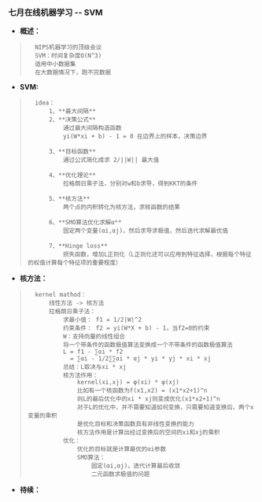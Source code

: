 ### 七月在线机器学习 -- SVM
- **概述：**
>       NIPS机器学习的顶级会议
>       SVM：时间复杂度O(N^3)
>       适用中小数据集
>       在大数据情况下，跑不完数据
>
>

- **SVM:**
>       idea：
>           1、**最大间隔**
>           2、**决策公式**
>               通过最大间隔构造函数
>               yi(W*xi + b) - 1 = 0 在边界上的样本，决策边界
>
>           3、**目标函数**
>               通过公式简化成求 2/||W|| 最大值
>
>           4、**优化理论**
>               拉格朗日乘子法，分别对w和b求导，得到KKT的条件
>
>           5、**核方法**
>               两个点的内积转化为核方法，求核函数的结果
>
>           6、**SMO算法优化求解α**
>               固定两个变量(αi,αj)，然后求导求极值，然后迭代求解最优值
>
>           7、**Hinge loss**
>               损失函数，增加L正则化（L正则化还可以应用到特征选择，根据每个特征的权值计算每个特征项的重要程度）
>

- **核方法：**
>       kernel mathod：
>           线性方法 -> 核方法
>           拉格朗日乘子法：
>               求最小值： f1 = 1/2|W|^2
>               约束条件： f2 = yi(W*X + b) - 1，当f2=0的约束
>               W：支持向量的线性组合
>               将一个带条件的函数极值算法变换成一个不带条件的函数极值算法
>               L = f1 - ∑αi * f2
>                 = ∑αi - 1/2∑∑αi * αj * yi * yj * xi * xj
>               总结：L取决与xi * xj
>               核方法作用：
>                   kernel(xi,xj) = φ(xi) * φ(xj)
>                   比如有一个核函数为f(x1,x2) = (x1*x2+1)^n
>                   则L的最后优化中的xi * xj则变成优化(x1*x2+1)^n
>                   对于L的优化中，并不需要知道如何变换，只需要知道变换后，两个x变量的乘积
>                   是优化目标和决策函数具有非线性变换的能力
>                   核方法作用是计算出经过变换后的空间的xi和xj的乘积
>               优化：
>                   优化的目标就是计算最优的αi参数
>                   SMO算法：
>                       固定(αi,αj)，迭代计算最后收敛
>                       二元函数求极值的问题
>
>
>
>
>

- **待续：**
>
>
>
>
>
>
>
>
>
>
>
>
>
>
>
>
>
>
>
>
>
>
>
>
>
>
>
>
